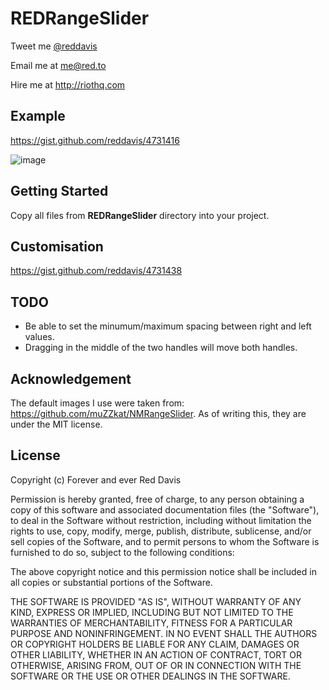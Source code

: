 # REDRangeSlider

Tweet me [@reddavis](http://twitter.com/reddavis)

Email me at me@red.to

Hire me at http://riothq.com

## Example

https://gist.github.com/reddavis/4731416

![image](http://f.cl.ly/items/1D2h1t1X2P3j2t0M1S1W/Image%202013.02.07%2015:18:41.png)

## Getting Started

Copy all files from **REDRangeSlider** directory into your project.

## Customisation

https://gist.github.com/reddavis/4731438

## TODO

* Be able to set the minumum/maximum spacing between right and left values.
* Dragging in the middle of the two handles will move both handles.

## Acknowledgement

The default images I use were taken from: https://github.com/muZZkat/NMRangeSlider. As of writing this, they are under the MIT license.


## License

Copyright (c) Forever and ever Red Davis

Permission is hereby granted, free of charge, to any person obtaining
a copy of this software and associated documentation files (the
"Software"), to deal in the Software without restriction, including
without limitation the rights to use, copy, modify, merge, publish,
distribute, sublicense, and/or sell copies of the Software, and to
permit persons to whom the Software is furnished to do so, subject to
the following conditions:

The above copyright notice and this permission notice shall be
included in all copies or substantial portions of the Software.

THE SOFTWARE IS PROVIDED "AS IS", WITHOUT WARRANTY OF ANY KIND,
EXPRESS OR IMPLIED, INCLUDING BUT NOT LIMITED TO THE WARRANTIES OF
MERCHANTABILITY, FITNESS FOR A PARTICULAR PURPOSE AND
NONINFRINGEMENT. IN NO EVENT SHALL THE AUTHORS OR COPYRIGHT HOLDERS BE
LIABLE FOR ANY CLAIM, DAMAGES OR OTHER LIABILITY, WHETHER IN AN ACTION
OF CONTRACT, TORT OR OTHERWISE, ARISING FROM, OUT OF OR IN CONNECTION
WITH THE SOFTWARE OR THE USE OR OTHER DEALINGS IN THE SOFTWARE.
